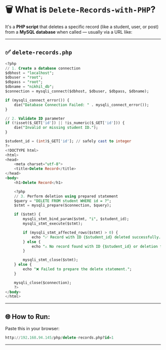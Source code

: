 
# 🗑️ **What is `Delete-Records-with-PHP`?**

It's a **PHP script** that deletes a specific record (like a student, user, or post) from a **MySQL database** when called — usually via a URL like:

---
 
## ✅ `delete-records.php`

```sql
<?php
// 1. Create a database connection
$dbhost = "localhost";
$dbuser = "root";
$dbpass = "root";
$dbname = "nikhil_db";
$connection = mysqli_connect($dbhost, $dbuser, $dbpass, $dbname);

if (mysqli_connect_error()) {
    die("Database Connection Failed: " . mysqli_connect_error());
}

// 2. Validate ID parameter
if (!isset($_GET['id']) || !is_numeric($_GET['id'])) {
    die("Invalid or missing student ID.");
}

$student_id = (int)$_GET['id']; // safely cast to integer
?>
<!DOCTYPE html>
<html>
<head>
    <meta charset="utf-8">
    <title>Delete Record</title>
</head>
<body>
    <h1>Delete Record</h1>

    <?php
    // 3. Perform deletion using prepared statement
    $query = "DELETE FROM student WHERE id = ?";
    $stmt = mysqli_prepare($connection, $query);

    if ($stmt) {
        mysqli_stmt_bind_param($stmt, "i", $student_id);
        mysqli_stmt_execute($stmt);

        if (mysqli_stmt_affected_rows($stmt) > 0) {
            echo "✅ Record with ID {$student_id} deleted successfully.";
        } else {
            echo "⚠️ No record found with ID {$student_id} or deletion failed.";
        }

        mysqli_stmt_close($stmt);
    } else {
        echo "❌ Failed to prepare the delete statement.";
    }

    mysqli_close($connection);
    ?>
</body>
</html>
```

---

## 🌐 **How to Run:**

Paste this in your browser:
 
```sql
http://192.168.94.145/php/delete-records.php?id=1
```
---

